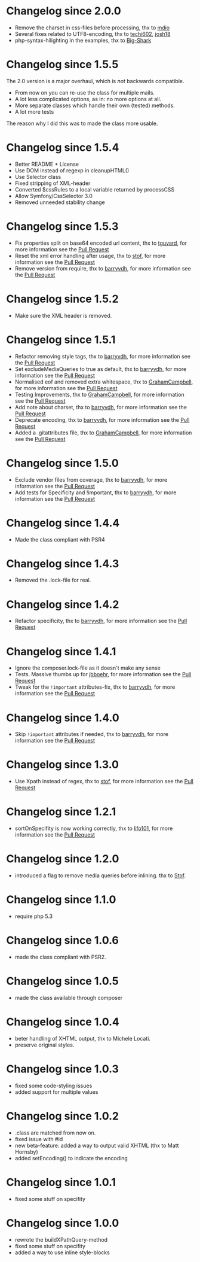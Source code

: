 # Changelog since 2.0.0

* Remove the charset in css-files before processing, thx to [mdio](https://github.com/mdio)
* Several fixes related to UTF8-encoding, thx to [techi602](https://github.com/techi602), 
    [josh18](https://github.com/josh18)
* php-syntax-hilighting in the examples, thx to [Big-Shark](https://github.com/Big-Shark)

# Changelog since 1.5.5

The 2.0 version is a major overhaul, which is *not* backwards compatible.

* From now on you can re-use the class for multiple mails.
* A lot less complicated options, as in: no more options at all.
* More separate classes which handle their own (tested) methods.
* A lot more tests

The reason why I did this was to made the class more usable.

# Changelog since 1.5.4

* Better README + License
* Use DOM instead of regexp in cleanupHTML()
* Use Selector class
* Fixed stripping of XML-header
* Converted $cssRules to a local variable returned by processCSS
* Allow Symfony/CssSelector 3.0
* Removed unneeded stability change

# Changelog since 1.5.3

* Fix properties split on base64 encoded url content, thx to [tguyard](https://github.com/Giga-gg),
    for more information see the [Pull Request](https://github.com/tijsverkoyen/CssToInlineStyles/pull/79)
* Reset the xml error handling after usage, thx to [stof](https://github.com/stof),
    for more information see the [Pull Request](https://github.com/tijsverkoyen/CssToInlineStyles/pull/80)
* Remove version from require, thx to [barryvdh](https://github.com/barryvdh),
    for more information see the [Pull Request](https://github.com/tijsverkoyen/CssToInlineStyles/pull/85)

# Changelog since 1.5.2

* Make sure the XML header is removed.

# Changelog since 1.5.1

* Refactor removing style tags, thx to [barryvdh](https://github.com/barryvdh),
    for more information see the [Pull Request](https://github.com/tijsverkoyen/CssToInlineStyles/pull/72)
* Set excludeMediaQueries to true as default, thx to [barryvdh](https://github.com/barryvdh),
    for more information see the [Pull Request](https://github.com/tijsverkoyen/CssToInlineStyles/pull/69)
* Normalised eof and removed extra whitespace, thx to [GrahamCampbell](https://github.com/GrahamCampbell),
    for more information see the [Pull Request](https://github.com/tijsverkoyen/CssToInlineStyles/pull/68)
* Testing Improvements, thx to [GrahamCampbell](https://github.com/GrahamCampbell),
    for more information see the [Pull Request](https://github.com/tijsverkoyen/CssToInlineStyles/pull/70)
* Add note about charset, thx to [barryvdh](https://github.com/barryvdh),
    for more information see the [Pull Request](https://github.com/tijsverkoyen/CssToInlineStyles/pull/73)
* Deprecate encoding, thx to [barryvdh](https://github.com/barryvdh),
    for more information see the [Pull Request](https://github.com/tijsverkoyen/CssToInlineStyles/pull/74)
* Added a .gitattributes file, thx to [GrahamCampbell](https://github.com/GrahamCampbell),
    for more information see the [Pull Request](https://github.com/tijsverkoyen/CssToInlineStyles/pull/71)

# Changelog since 1.5.0

* Exclude vendor files from coverage, thx to [barryvdh](https://github.com/barryvdh),
    for more information see the [Pull Request](https://github.com/tijsverkoyen/CssToInlineStyles/pull/67)
* Add tests for Specificity and !important, thx to [barryvdh](https://github.com/barryvdh),
    for more information see the [Pull Request](https://github.com/tijsverkoyen/CssToInlineStyles/pull/65)


# Changelog since 1.4.4

* Made the class compliant with PSR4

# Changelog since 1.4.3

* Removed the .lock-file for real.

# Changelog since 1.4.2

* Refactor specificity, thx to [barryvdh](https://github.com/barryvdh),
    for more information see the [Pull Request](https://github.com/tijsverkoyen/CssToInlineStyles/pull/59)

# Changelog since 1.4.1

* Ignore the composer.lock-file as it doesn't make any sense
* Tests. Massive thumbs up for [jbboehr](https://github.com/jbboehr),
    for more information see the [Pull Request](https://github.com/tijsverkoyen/CssToInlineStyles/pull/61)
* Tweak for the `!important` attributes-fix, thx to [barryvdh](https://github.com/barryvdh),
    for more information see the [Pull Request](https://github.com/tijsverkoyen/CssToInlineStyles/pull/62)

# Changelog since 1.4.0

* Skip `!important` attributes if needed, thx to [barryvdh](https://github.com/barryvdh),
    for more information see the [Pull Request](https://github.com/tijsverkoyen/CssToInlineStyles/pull/58)

# Changelog since 1.3.0

* Use Xpath instead of regex, thx to [stof](https://github.com/stof),
    for more information see the [Pull Request](https://github.com/tijsverkoyen/CssToInlineStyles/pull/52)

# Changelog since 1.2.1

* sortOnSpecifity is now working correctly, thx to [lifo101](https://github.com/lifo101),
    for more information see the [Pull Request](https://github.com/tijsverkoyen/CssToInlineStyles/pull/37)

# Changelog since 1.2.0

* introduced a flag to remove media queries before inlining. thx to [Stof](https://github.com/stof).

# Changelog since 1.1.0

* require php 5.3

# Changelog since 1.0.6

* made the class compliant with PSR2.

# Changelog since 1.0.5

* made the class available through composer

# Changelog since 1.0.4

* beter handling of XHTML output, thx to Michele Locati.
* preserve original styles.

# Changelog since 1.0.3

* fixed some code-styling issues
* added support for multiple values

# Changelog since 1.0.2

* .class are matched from now on.
* fixed issue with #id
* new beta-feature: added a way to output valid XHTML (thx to Matt Hornsby)
* added setEncoding() to indicate the encoding

# Changelog since 1.0.1

* fixed some stuff on specifity

# Changelog since 1.0.0

* rewrote the buildXPathQuery-method
* fixed some stuff on specifity
* added a way to use inline style-blocks
